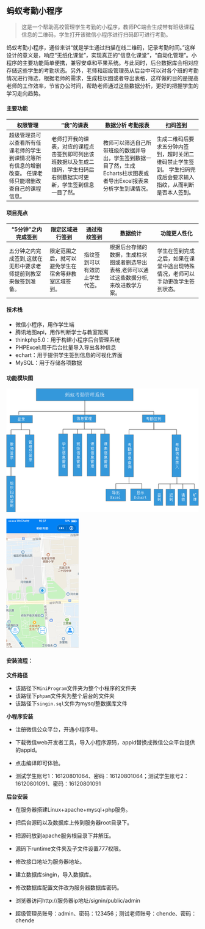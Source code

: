 ## 蚂蚁考勤小程序

> 这是一个帮助高校管理学生考勤的小程序，教师PC端会生成带有班级课程信息的二维码，学生打开该微信小程序进行扫码即可进行考勤。

蚂蚁考勤小程序，通俗来讲“就是学生通过扫描在线二维码，记录考勤时间。”这样设计的意义是，响应“无纸化课堂”，实现真正的“信息化课堂”，“自动化管理”。小程序的主要功能简单便携，兼容安卓和苹果系统。与此同时，后台数据库会相对应存储这些学生的考勤状态。另外，老师和超级管理员从后台中可以对各个班的考勤情况进行筛选，根据老师的需求，生成柱状图或者导出表格，这样做的目的是提高老师的工作效率，节省办公时间，帮助老师通过这些数据分析，更好的把握学生的学习走向趋势。

#### 主要功能

| **权限管理**                                                 | “我”的课表                                                   | **数据分析**  **考勤报表**                                   | **扫码签到**                                                 |
| ------------------------------------------------------------ | ------------------------------------------------------------ | ------------------------------------------------------------ | ------------------------------------------------------------ |
| 超级管理员可以查看所有任课老师的学生到课情况等所有信息的增删改查。  任课老师只能增删改查自己的课程信息。 | 老师打开我的课表，对应的课程点击签到即可列出该班数据以及生成二维码，学生扫码后右侧数据实时更新，学生签到信息一目了然。 | 教师可以筛选自己所带班级的数据并导出，学生签到数据一目了然，生成Echarts柱状图表或者导出Excel报表来分析学生到课情况。 | 生成二维码后要求五分钟内签到，超时关闭二维码禁止学生签到。  学生扫码完成后会要求输入指纹，从而判断是否本人签到。 |

#### 项目亮点

| **“5分钟”之内完成签到**                                      | 限定**区域进行签到**                                 | **通过指纹签到**               | **数据统计**                                                 | **功能更人性化**                                             |
| ------------------------------------------------------------ | ---------------------------------------------------- | ------------------------------ | ------------------------------------------------------------ | ------------------------------------------------------------ |
| 五分钟之内完成签到,这就在无形中要求老师提前到教室来做签到准备。 | 限定范围之后，就可以避免学生在宿舍等非教室区域签到。 | 指纹签到可以有效防止学生代签。 | 根据后台存储的数据，生成柱状图或者删选导出表格,老师可以通过这些数据分析,来改进教学方案。 | 学生在签到完成之后，如果在课堂中途出现特殊情况，老师可以手动更改学生签到状态。 |

#### 技术栈

* 微信小程序，用作学生端
* 腾讯地图api，用作判断学士与教室距离
* thinkphp5.0：用于构建小程序后台管理系统
* PHPExcel:用于后台批量导入导出各种信息
* echart：用于提供学生签到信息的可视化界面
* MySQL：用于存储各项数据

#### 功能模块图

![1572250095289](/img/1572250095289.png)



![1572250127970](.\img\1572250127970.png)

#### 安装流程：

**文件路径**

* 该路径下`MiniProgram`文件夹为整个小程序的文件夹
* 该路径下`phpam`文件夹为整个后台的文件夹
* 该路径下`singin.sql`文件为mysql整数据库文件

**小程序安装**

* 注册微信公众平台，开通小程序号。

* 下载微信web开发者工具，导入小程序源码，appid替换成微信公众平台提供的appid。

* 点击编译即可体验。

* 测试学生账号1：16120801064、密码：16120801064；测试学生账号2：16120801091、密码：16120801091

**后台安装**

* 在服务器搭建Linux+apache+mysql+php服务。

* 把后台源码以及数据库上传到服务器root目录下。

* 把源码放到apache服务根目录下并解压。

* 源码下runtime文件夹及子文件设置777权限。

* 修改接口地址为服务器地址。

* 建立数据库singin，导入数据库。

* 修改数据库配置文件改为服务器数据库密码。

* 浏览器访问http://服务器ip地址/signin/public/admin

* 超级管理员账号：admin、密码：123456；测试老师账号：chende、密码：chende
